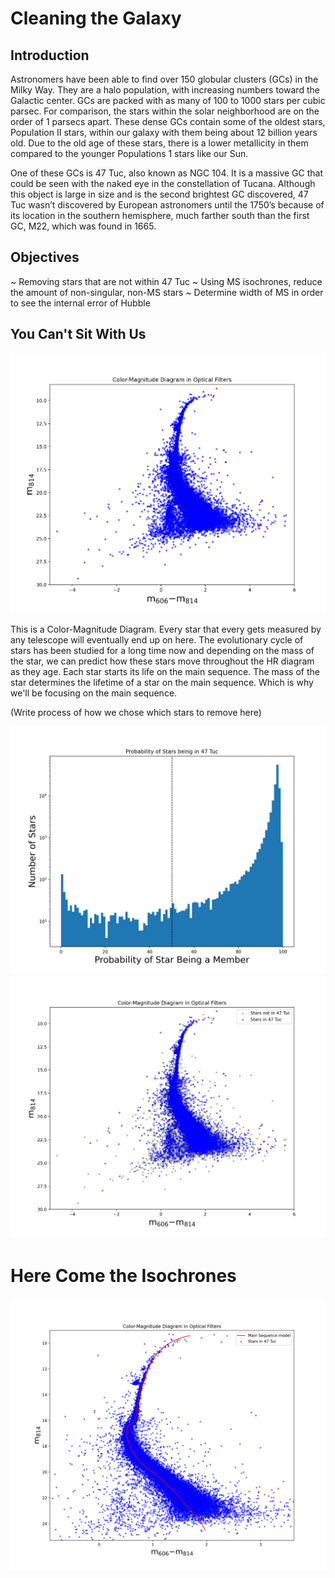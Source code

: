 # Cleaning the Galaxy

## Introduction
Astronomers have been able to find over 150 globular clusters (GCs) in the Milky Way. They are a halo population, with increasing numbers toward the Galactic center. GCs are packed with as many of 100 to 1000 stars per cubic parsec. For comparison, the stars within the solar neighborhood are on the order of 1 parsecs apart. These dense GCs contain some of the oldest stars, Population II stars, within our galaxy with them being about 12 billion years old. Due to the old age of these stars, there is a lower metallicity in them compared to the younger Populations 1 stars like our Sun.


One of these GCs is 47 Tuc, also known as NGC 104. It is a massive GC that could be seen with the naked eye in the constellation of Tucana. Although this object is large in size and is the second brightest GC discovered, 47 Tuc wasn’t discovered by European astronomers until the 1750’s because of its location in the southern hemisphere, much farther south than the first GC, M22, which was found in 1665.


## Objectives
~ Removing stars that are not within 47 Tuc
~ Using MS isochrones, reduce the amount of non-singular, non-MS stars
~ Determine width of MS in order to see the internal error of Hubble


## You Can't Sit With Us

![](CMD_optical.png)	


This is a Color-Magnitude Diagram. Every star that every gets measured by any telescope will eventually end up on here. The evolutionary cycle of stars has been studied for a long time now and depending on the mass of the star, we can predict how these stars move throughout the HR diagram as they age. Each star starts its life on the main sequence. The mass of the star determines the lifetime of a star on the main sequence. Which is why we'll be focusing on the main sequence. 


(Write process of how we chose which stars to remove here)

![](membership.png)
![](sep_mem_from_nonmem.png)


# Here Come the Isochrones

![](iso_optical.png)


